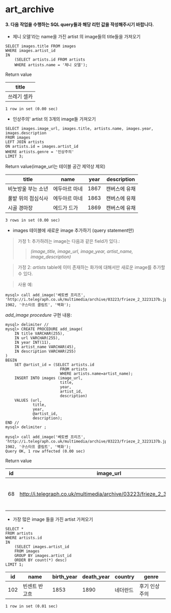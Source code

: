 # art_archive
 
#### 3. 다음 작업을 수행하는 SQL query들과 해당 리턴 값을 작성해주시기 바랍니다.

+ 제니 오델’라는 name을 가진 artist 의 image들의 title들을 가져오기
```
SELECT images.title FROM images
WHERE images.artist_id
IN
    (SELECT artists.id FROM artists
    WHERE artists.name = '제니 오델');
```

Return value

| title            |
|------------------|
| 쓰레기 셀카      |

`1 row in set (0.00 sec)`

+ 인상주의' artist 의 3개의 image들 가져오기
```
SELECT images.image_url, images.title, artists.name, images.year, images.description 
FROM images 
LEFT JOIN artists 
ON artists.id = images.artist_id
WHERE artists.genre = '인상주의'
LIMIT 3;
```

Return value(image_url는 테이블 공간 제약상 제외)

| title                      | name                | year | description         |
|----------------------------|---------------------|------|---------------------|
| 비눗방울 부는 소년         | 에두아르 마네       | 1867 | 캔버스에 유채       |
| 풀밭 위의 점심식사         | 에두아르 마네       | 1863 | 캔버스에 유채       |
| 시골 경마장                | 에드가 드가         | 1869 | 캔버스에 유채       |

`3 rows in set (0.00 sec)`

+ images 테이블에 새로운 image 추가하기 (query statement만)

> 가정 1: 추가하려는 image는 다음과 같은 field가 있다.: 
> > *(image_title, image_url, image_year, artist_name, image_description)*

> 가정 2: *artists* table에 이미 존재하는 화가에 대해서만 새로운 image를 추가할 수 있다.

> 사용 예: 
```
mysql> call add_image('베토벤 프리즈', 'http://i.telegraph.co.uk/multimedia/archive/03223/frieze_2_3223137b.jpg', 1902, '구스타프 클림트', '벽화');
```

*add_image procedure* 구현 내용:

```
mysql> delimiter //
mysql> CREATE PROCEDURE add_image(
    IN title VARCHAR(255), 
    IN url VARCHAR(255), 
    IN year INT(11), 
    IN artist_name VARCHAR(45), 
    IN description VARCHAR(255)
)
BEGIN
    SET @artist_id = (SELECT artists.id 
                        FROM artists 
                        WHERE artists.name=artist_name);
    INSERT INTO images (image_url, 
                        title, 
                        year, 
                        artist_id, 
                        description)
    VALUES (url, 
            title, 
            year, 
            @artist_id, 
            description);
END //
mysql> delimiter ;
```

```
mysql> call add_image('베토벤 프리즈', 'http://i.telegraph.co.uk/multimedia/archive/03223/frieze_2_3223137b.jpg', 1902, '구스타프 클림트', '벽화');
Query OK, 1 row affected (0.00 sec)
```

Return value

| id | image_url                                                               | title               | year | artist_id | description |
|----|-------------------------------------------------------------------------|---------------------|------|-----------|-------------|
| 68 | http://i.telegraph.co.uk/multimedia/archive/03223/frieze_2_3223137b.jpg | 베토벤 프리즈       | 1902 |       149 | 벽화        |


+ 가장 많은 image 들을 가진 artist 가져오기
```
SELECT *
FROM artists
WHERE artists.id 
IN 
    (SELECT images.artist_id
    FROM images 
    GROUP BY images.artist_id
    ORDER BY count(*) desc) 
LIMIT 1;
```

| id  | name                 | birth_year | death_year | country      | genre               |
|-----|----------------------|------------|------------|--------------|---------------------|
| 102 | 빈센트 반 고흐       |       1853 |       1890 | 네더란드     | 후기 인상주의       |

`1 row in set (0.01 sec)`
